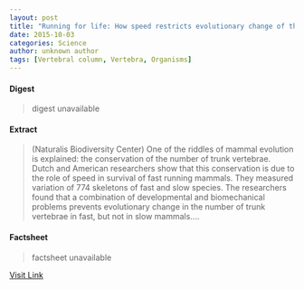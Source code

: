 ```yaml
---
layout: post
title: "Running for life: How speed restricts evolutionary change of the vertebral column"
date: 2015-10-03
categories: Science
author: unknown author
tags: [Vertebral column, Vertebra, Organisms]
---
```



#### Digest
>digest unavailable

#### Extract
>(Naturalis Biodiversity Center) One of the riddles of mammal evolution is explained: the conservation of the number of trunk vertebrae. Dutch and American researchers show that this conservation is due to the role of speed in survival of fast running mammals. They measured variation of 774 skeletons of fast and slow species. The researchers found that a combination of developmental and biomechanical problems prevents evolutionary change in the number of trunk vertebrae in fast, but not in slow mammals....

#### Factsheet
>factsheet unavailable

[Visit Link](http://www.eurekalert.org/pub_releases/2014-07/nbc-rfl071114.php)


